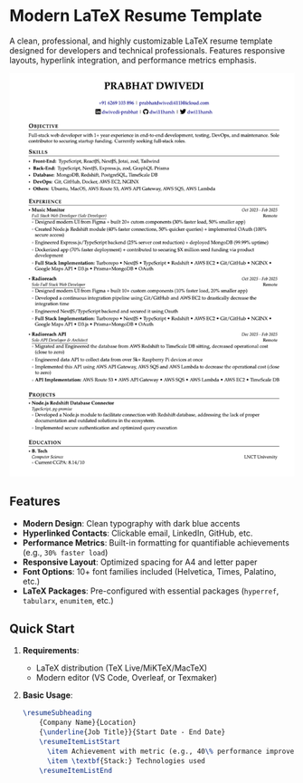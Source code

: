 # Modern LaTeX Resume Template

A clean, professional, and highly customizable LaTeX resume template designed for developers and technical professionals. Features responsive layouts, hyperlink integration, and performance metrics emphasis.

![Resume Preview](preview.png)

## Features

- **Modern Design**: Clean typography with dark blue accents
- **Hyperlinked Contacts**: Clickable email, LinkedIn, GitHub, etc.
- **Performance Metrics**: Built-in formatting for quantifiable achievements (e.g., `30% faster load`)
- **Responsive Layout**: Optimized spacing for A4 and letter paper
- **Font Options**: 10+ font families included (Helvetica, Times, Palatino, etc.)
- **LaTeX Packages**: Pre-configured with essential packages (`hyperref`, `tabularx`, `enumitem`, etc.)

## Quick Start

1. **Requirements**:

   - LaTeX distribution (TeX Live/MiKTeX/MacTeX)
   - Modern editor (VS Code, Overleaf, or Texmaker)

2. **Basic Usage**:
   ```latex
   \resumeSubheading
       {Company Name}{Location}
       {\underline{Job Title}}{Start Date - End Date}
       \resumeItemListStart
         \item Achievement with metric (e.g., 40\% performance improvement)
         \item \textbf{Stack:} Technologies used
       \resumeItemListEnd
   ```
